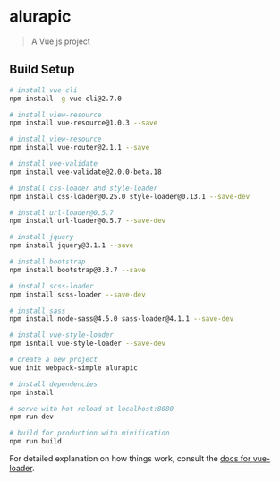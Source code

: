 # alurapic

> A Vue.js project

## Build Setup

``` bash
# install vue cli
npm install -g vue-cli@2.7.0

# install view-resource
npm install vue-resource@1.0.3 --save

# install view-resource
npm install vue-router@2.1.1 --save

# install vee-validate
npm install vee-validate@2.0.0-beta.18

# install css-loader and style-loader
npm install css-loader@0.25.0 style-loader@0.13.1 --save-dev

# install url-loader@0.5.7
npm install url-loader@0.5.7 --save-dev

# install jquery
npm install jquery@3.1.1 --save

# install bootstrap
npm install bootstrap@3.3.7 --save

# install scss-loader
npm install scss-loader --save-dev

# install sass
npm install node-sass@4.5.0 sass-loader@4.1.1 --save-dev

# install vue-style-loader
npm isntall vue-style-loader --save-dev

# create a new project
vue init webpack-simple alurapic

# install dependencies
npm install

# serve with hot reload at localhost:8080
npm run dev

# build for production with minification
npm run build
```

For detailed explanation on how things work, consult the [docs for vue-loader](http://vuejs.github.io/vue-loader).


